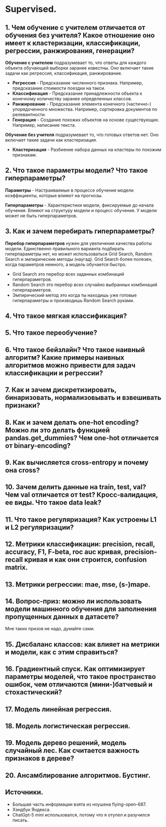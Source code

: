 # Supervised.

## 1. Чем обучение с учителем отличается от обучения без учителя? Какое отношение оно имеет к кластеризации, классификации, регрессии, ранжирования, генерации?
**Обучение с учителем** подразумевает то, что ответы для каждого объекта обучающей выборки заранее известны. Оно включает такие задачи как регрессия, классификация, ранжирование.
- **Регрессия** - Предсказание численного признака. Например, предсказание стоимости поездки на такси.
- **Классификация** - Предсказание принадлежности объекта к конечному количеству заранее определенных классов.
- **Ранжирование** - Предсказание элемента конечного (частично-) упорядоченного множества. Например, сортировка документов по релевантности.
- **Генерация** - Создание похожих объектов на основе существующих. Например, написание текста.

**Обучение без учителя** подразумевает то, что готовых ответов нет. Оно включает такие задачи как кластеризация.
- **Кластеризация** - Разбиение набора данных на кластеры по похожим признакам.


## 2. Что такое параметры модели? Что такое гиперпараметры?

**Параметры** - Настраиваемые в процессе обучения модели коэффициенты, которые влияют на прогнозы.

**Гиперпараметры** - Характеристики модели, фиксируемые до начала обучения. Влияют на структуру модели и процесс обучения. У модели может не быть гиперпараметров.


## 3. Как и зачем перебирать гиперпараметры?
**Перебор гиперпараметров** нужен для увеличения качества работы модели. Единственно правильного варианта подбирать гиперпараметры нет, но может использоваться Grid Search, Random Search и эмпирические методы (наугад). Grid Search более полезен, когда параметров немного, а модель обучается быстро.
- Grid Search это перебор всех заданных комбинаций гиперпараметров.
- Random Search это перебор всех случайно выбранных комбинаций гиперпараметров.
- Эмпирический метод это когда ты находишь уже готовые гиперпараметры и производишь Random Search руками.


## 4. Что такое мягкая классификация?


## 5. Что такое переобучение?


## 6. Что такое бейзлайн? Что такое наивный алгоритм? Какие примеры наивных алгоритмов можно привести для задач классификации и регрессии?


## 7. Как и зачем дискретизировать, бинаризовать, нормализовывать и взвешивать признаки?


## 8. Как и зачем делать one-hot encoding? Можно ли это делать функцией pandas.get_dummies? Чем one-hot отличается от binary-encoding?


## 9. Как вычисляется cross-entropy и почему она cross?


## 10. Зачем делить данные на train, test, val? Чем val отличается от test? Кросс-валидация, ее виды. Что такое data leak?


## 11. Что такое регуляризация? Как устроены L1 и L2 регуляризации?


## 12. Метрики классификации: precision, recall, accuracy, F1, F-beta, roc auc кривая, precision-recall кривая и как они строится, confusion matrix.


## 13. Метрики регрессии: mae, mse, (s-)mape.


## 14. Вопрос-приз: можно ли использовать модели машинного обучения для заполнения пропущенных данных в датасете?
Мне таких призов не надо, думайте сами.

## 15. Дисбаланс классов: как влияет на метрики и модели, как с этим справиться?


## 16. Градиентный спуск. Как оптимизирует параметры моделей, что такое пространство ошибок, чем отличаются (мини-)батчевый и стохастический?


## 17. Модель линейная регрессия.


## 18. Модель логистическая регрессия.


## 19. Модель дерево решений, модель случайный лес. Как считается важность признаков в дереве?


## 20. Ансамблирование алгоритмов. Бустинг.


## Источники.
- Большая часть информации взята из ноушена flying-open-687.
- Хэндбук Яндекса.
- ChatGpt-5 mini использовался, потому что я отупел и разучился писать.
